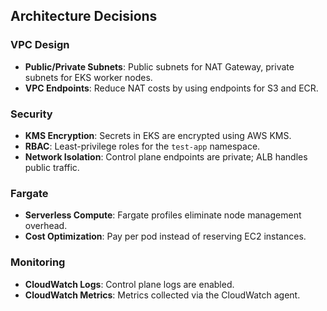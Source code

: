 ## Architecture Decisions

### VPC Design
- **Public/Private Subnets**: Public subnets for NAT Gateway, private subnets for EKS worker nodes.
- **VPC Endpoints**: Reduce NAT costs by using endpoints for S3 and ECR.

### Security
- **KMS Encryption**: Secrets in EKS are encrypted using AWS KMS.
- **RBAC**: Least-privilege roles for the `test-app` namespace.
- **Network Isolation**: Control plane endpoints are private; ALB handles public traffic.

### Fargate
- **Serverless Compute**: Fargate profiles eliminate node management overhead.
- **Cost Optimization**: Pay per pod instead of reserving EC2 instances.

### Monitoring
- **CloudWatch Logs**: Control plane logs are enabled.
- **CloudWatch Metrics**: Metrics collected via the CloudWatch agent.